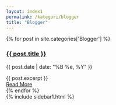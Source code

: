 ```yaml
---
layout: index1
permalink: /kategori/blogger
title: "Blogger"
---
```



<section class='section blogs' id='blogs'>




  


<div class="posts">
  {% for post in site.categories['Blogger'] %}
    <article class="post">
      <h1>
          <a href="{{ site.baseurl }}{{ post.url }}">{{ post.title }}</a>
      </h1>
      <div>
        <p class="post_date">{{ post.date | date: "%B %e, %Y" }}</p>
      </div>
      <div class="entry">
        {{ post.excerpt }}
      </div>
      <a href="{{ site.baseurl }}{{ post.url }}" class="read-more">
          Read More
      </a>
    </article>
  {% endfor %}
</div>



 
  <div class='blog__grid2 section' id='_sidebar'>
    {% include sidebar1.html %}
  </div>

</section>
